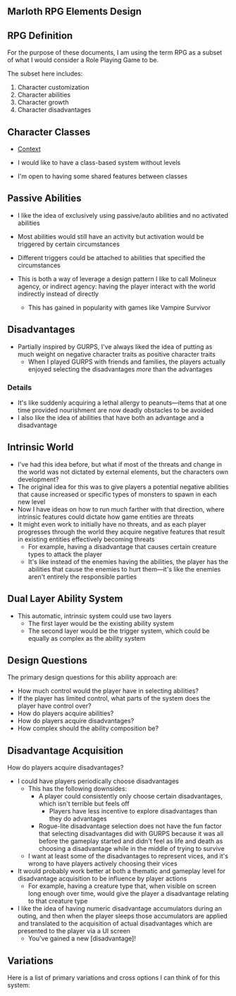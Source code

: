 ## Marloth RPG Elements Design

## RPG Definition

For the purpose of these documents, I am using the term RPG as a subset of what I would consider a Role Playing Game to be.

The subset here includes:

1. Character customization
2. Character abilities
3. Character growth
4. Character disadvantages

## Character Classes

* [Context](./rpg-context.md#character-classes)

* I would like to have a class-based system without levels
* I'm open to having some shared features between classes

## Passive Abilities

* I like the idea of exclusively using passive/auto abilities and no activated abilities
* Most abilities would still have an activity but activation would be triggered by certain circumstances
* Different triggers could be attached to abilities that specified the circumstances

* This is both a way of leverage a design pattern I like to call Molineux agency, or indirect agency: having the player interact with the world indirectly instead of directly
  * This has gained in popularity with games like Vampire Survivor

## Disadvantages

* Partially inspired by GURPS, I've always liked the idea of putting as much weight on negative character traits as positive character traits
  * When I played GURPS with friends and families, the players actually enjoyed selecting the disadvantages *more* than the advantages

### Details	

* It's like suddenly acquiring a lethal allergy to peanuts—items that at one time provided nourishment are now deadly obstacles to be avoided
* I also like the idea of abilities that have both an advantage and a disadvantage

## Intrinsic World

* I've had this idea before, but what if most of the threats and change in the world was not dictated by external elements, but the characters own development?
* The original idea for this was to give players a potential negative abilities that cause increased or specific types of monsters to spawn in each new level
* Now I have ideas on how to run much farther with that direction, where intrinsic features could dictate how game entities are threats
* It might even work to initially have no threats, and as each player progresses through the world they acquire negative features that result in existing entities effectively becoming threats
  * For example, having a disadvantage that causes certain creature types to attack the player
  * It's like instead of the enemies having the abilities, the player has the abilities that cause the enemies to hurt them—it's like the enemies aren't entirely the responsible parties

## Dual Layer Ability System

* This automatic, intrinsic system could use two layers
  * The first layer would be the existing ability system
  * The second layer would be the trigger system, which could be equally as complex as the ability system

## Design Questions

The primary design questions for this ability approach are:
* How much control would the player have in selecting abilities?
* If the player has limited control, what parts of the system does the player have control over?
* How do players acquire abilities?
* How do players acquire disadvantages?
* How complex should the ability composition be?

## Disadvantage Acquisition

How do players acquire disadvantages?

* I could have players periodically choose disadvantages
  * This has the following downsides:
    * A player could consistently only choose certain disadvantages, which isn't terrible but feels off
      * Players have less incentive to explore disadvantages than they do advantages
    * Rogue-lite disadvantage selection does not have the fun factor that selecting disadvantages did with GURPS because it was all before the gameplay started and didn't feel as life and death as choosing a disadvantage while in the middle of trying to survive
  * I want at least some of the disadvantages to represent vices, and it's wrong to have players actively choosing their vices
* It would probably work better at both a thematic and gameplay level for disadvantage acquisition to be influence by player actions
  * For example, having a creature type that, when visible on screen long enough over time, would give the player a disadvantage relating to that creature type
* I like the idea of having numeric disadvantage accumulators during an outing, and then when the player sleeps those accumulators are applied and translated to the acquisition of actual disadvantages which are presented to the player via a UI screen
  * You've gained a new [disadvantage]!

## Variations

Here is a list of primary variations and cross options I can think of for this system:

